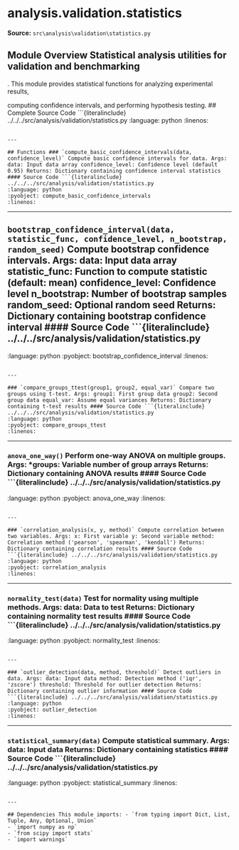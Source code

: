 # analysis.validation.statistics

**Source:** `src\analysis\validation\statistics.py`

## Module Overview Statistical analysis utilities for validation and benchmarking

. This module provides statistical functions for analyzing experimental results,


computing confidence intervals, and performing hypothesis testing. ## Complete Source Code ```{literalinclude} ../../../src/analysis/validation/statistics.py
:language: python
:linenos:
```

---

## Functions ### `compute_basic_confidence_intervals(data, confidence_level)` Compute basic confidence intervals for data. Args: data: Input data array confidence_level: Confidence level (default 0.95) Returns: Dictionary containing confidence interval statistics #### Source Code ```{literalinclude} ../../../src/analysis/validation/statistics.py
:language: python
:pyobject: compute_basic_confidence_intervals
:linenos:
```

---

## `bootstrap_confidence_interval(data, statistic_func, confidence_level, n_bootstrap, random_seed)` Compute bootstrap confidence intervals. Args: data: Input data array statistic_func: Function to compute statistic (default: mean) confidence_level: Confidence level n_bootstrap: Number of bootstrap samples random_seed: Optional random seed Returns: Dictionary containing bootstrap confidence interval #### Source Code ```{literalinclude} ../../../src/analysis/validation/statistics.py

:language: python
:pyobject: bootstrap_confidence_interval
:linenos:
```

---

### `compare_groups_ttest(group1, group2, equal_var)` Compare two groups using t-test. Args: group1: First group data group2: Second group data equal_var: Assume equal variances Returns: Dictionary containing t-test results #### Source Code ```{literalinclude} ../../../src/analysis/validation/statistics.py
:language: python
:pyobject: compare_groups_ttest
:linenos:
```

---

### `anova_one_way()` Perform one-way ANOVA on multiple groups. Args: *groups: Variable number of group arrays Returns: Dictionary containing ANOVA results #### Source Code ```{literalinclude} ../../../src/analysis/validation/statistics.py

:language: python
:pyobject: anova_one_way
:linenos:
```

---

### `correlation_analysis(x, y, method)` Compute correlation between two variables. Args: x: First variable y: Second variable method: Correlation method ('pearson', 'spearman', 'kendall') Returns: Dictionary containing correlation results #### Source Code ```{literalinclude} ../../../src/analysis/validation/statistics.py
:language: python
:pyobject: correlation_analysis
:linenos:
```

---

### `normality_test(data)` Test for normality using multiple methods. Args: data: Data to test Returns: Dictionary containing normality test results #### Source Code ```{literalinclude} ../../../src/analysis/validation/statistics.py

:language: python
:pyobject: normality_test
:linenos:
```

---

### `outlier_detection(data, method, threshold)` Detect outliers in data. Args: data: Input data method: Detection method ('iqr', 'zscore') threshold: Threshold for outlier detection Returns: Dictionary containing outlier information #### Source Code ```{literalinclude} ../../../src/analysis/validation/statistics.py
:language: python
:pyobject: outlier_detection
:linenos:
```

---

### `statistical_summary(data)` Compute statistical summary. Args: data: Input data Returns: Dictionary containing statistics #### Source Code ```{literalinclude} ../../../src/analysis/validation/statistics.py

:language: python
:pyobject: statistical_summary
:linenos:
```

---

## Dependencies This module imports: - `from typing import Dict, List, Tuple, Any, Optional, Union`
- `import numpy as np`
- `from scipy import stats`
- `import warnings`
